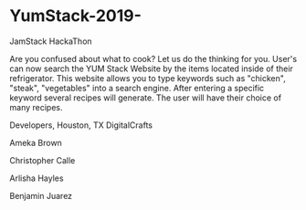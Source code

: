 # YumStack-2019-
JamStack HackaThon

Are you confused about what to cook? Let us do the thinking for you. User's can now search the YUM Stack Website by the items located inside of their refrigerator.
This website allows you to type keywords such as "chicken", "steak", "vegetables" into a search engine. After entering a specific keyword several recipes will generate. The user will have their choice of many recipes.

Developers, Houston, TX DigitalCrafts

Ameka Brown

Christopher Calle

Arlisha Hayles

Benjamin Juarez

